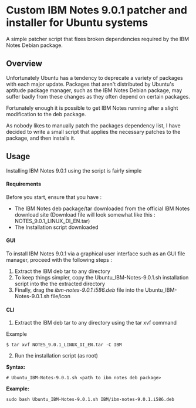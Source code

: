 # Custom IBM Notes 9.0.1 patcher and installer for Ubuntu systems

A simple patcher script that fixes broken dependencies required by the IBM Notes Debian package.

## Overview

Unfortunately Ubuntu has a tendency to deprecate a variety of packages with each major update. Packages that aren't distributed by Ubuntu's aptitude package manager, such as the IBM Notes Debian package, may suffer badly from these changes as they often depend on certain packages.

Fortunately enough it is possible to get IBM Notes running after a slight modification to the deb package.

As nobody likes to manually patch the packages dependency list, I have decided to write a small script that applies the necessary patches to the package, and then installs it.

## Usage

Installing IBM Notes 9.0.1 using the script is fairly simple

#### Requirements

Before you start, ensure that you have :

* The IBM Notes deb package/tar downloaded from the official IBM Notes download site (Download file will look somewhat like this : NOTES_9.0.1_LINUX_DI_EN.tar)
* The Installation script downloaded

#### GUI

To install IBM Notes 9.0.1 via a graphical user interface such as an GUI file manager, proceed with the following steps :

1. Extract the IBM deb tar to any directory
2. To keep things simpler, copy the Ubuntu_IBM-Notes-9.0.1.sh installation script into the the extracted directory
3. Finally, drag the *ibm-notes-9.0.1.i586.deb* file into the Ubuntu_IBM-Notes-9.0.1.sh file/icon

#### CLI

1. Extract the IBM deb tar to any directory using the tar xvf command

Example
```
$ tar xvf NOTES_9.0.1_LINUX_DI_EN.tar -C IBM
```

2. Run the installation script (as root)

**Syntax:**
```
# Ubuntu_IBM-Notes-9.0.1.sh <path to ibm notes deb package>
```

**Example:**
```
sudo bash Ubuntu_IBM-Notes-9.0.1.sh IBM/ibm-notes-9.0.1.i586.deb
```
